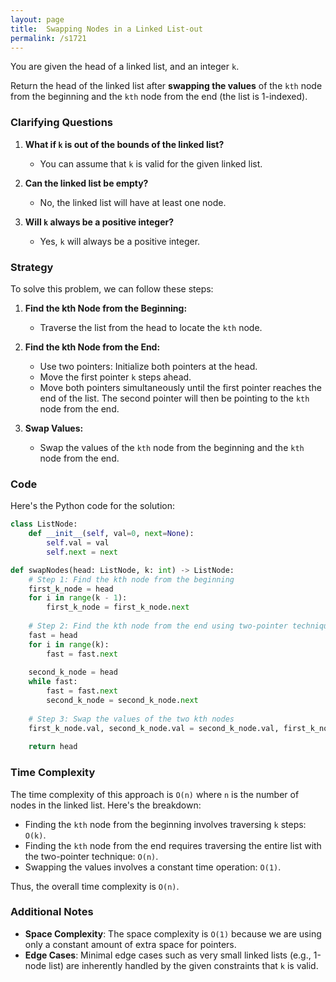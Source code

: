 ```yaml
---
layout: page
title:  Swapping Nodes in a Linked List-out
permalink: /s1721
---
```


You are given the head of a linked list, and an integer `k`.

Return the head of the linked list after **swapping the values** of the `kth` node from the beginning and the `kth` node from the end (the list is 1-indexed).

### Clarifying Questions
1. **What if `k` is out of the bounds of the linked list?** 
    - You can assume that `k` is valid for the given linked list.
    
2. **Can the linked list be empty?**
    - No, the linked list will have at least one node.

3. **Will `k` always be a positive integer?**
    - Yes, `k` will always be a positive integer.

### Strategy

To solve this problem, we can follow these steps:
1. **Find the kth Node from the Beginning:**
   - Traverse the list from the head to locate the `kth` node.

2. **Find the kth Node from the End:**
   - Use two pointers: Initialize both pointers at the head. 
   - Move the first pointer `k` steps ahead.
   - Move both pointers simultaneously until the first pointer reaches the end of the list. The second pointer will then be pointing to the `kth` node from the end.

3. **Swap Values:**
   - Swap the values of the `kth` node from the beginning and the `kth` node from the end.

### Code

Here's the Python code for the solution:

```python
class ListNode:
    def __init__(self, val=0, next=None):
        self.val = val
        self.next = next

def swapNodes(head: ListNode, k: int) -> ListNode:
    # Step 1: Find the kth node from the beginning
    first_k_node = head
    for i in range(k - 1):
        first_k_node = first_k_node.next
    
    # Step 2: Find the kth node from the end using two-pointer technique
    fast = head
    for i in range(k):
        fast = fast.next
    
    second_k_node = head
    while fast:
        fast = fast.next
        second_k_node = second_k_node.next
    
    # Step 3: Swap the values of the two kth nodes
    first_k_node.val, second_k_node.val = second_k_node.val, first_k_node.val
    
    return head
```

### Time Complexity

The time complexity of this approach is `O(n)` where `n` is the number of nodes in the linked list. Here's the breakdown:
- Finding the `kth` node from the beginning involves traversing `k` steps: `O(k)`.
- Finding the `kth` node from the end requires traversing the entire list with the two-pointer technique: `O(n)`.
- Swapping the values involves a constant time operation: `O(1)`.

Thus, the overall time complexity is `O(n)`.

### Additional Notes

- **Space Complexity**: The space complexity is `O(1)` because we are using only a constant amount of extra space for pointers.
- **Edge Cases**: Minimal edge cases such as very small linked lists (e.g., 1-node list) are inherently handled by the given constraints that `k` is valid.